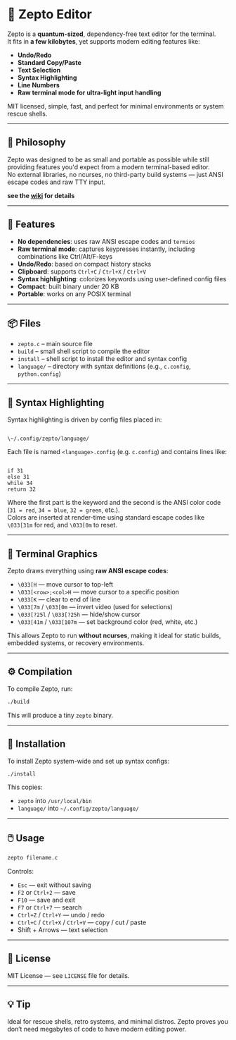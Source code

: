 # 🧬 Zepto Editor

Zepto is a **quantum-sized**, dependency-free text editor for the terminal.  
It fits in **a few kilobytes**, yet supports modern editing features like:

- **Undo/Redo**
- **Standard Copy/Paste**
- **Text Selection**
- **Syntax Highlighting**
- **Line Numbers**
- **Raw terminal mode for ultra-light input handling**

MIT licensed, simple, fast, and perfect for minimal environments or system rescue shells.

---

## 🧠 Philosophy

Zepto was designed to be as small and portable as possible while still providing features you'd expect from a modern terminal-based editor.  
No external libraries, no ncurses, no third-party build systems — just ANSI escape codes and raw TTY input.

**see the [wiki](https://github.com/vroby65/zepto/wiki) for details**

---

## 🔧 Features

- **No dependencies**: uses raw ANSI escape codes and `termios`
- **Raw terminal mode**: captures keypresses instantly, including combinations like Ctrl/Alt/F-keys
- **Undo/Redo**: based on compact history stacks
- **Clipboard**: supports `Ctrl+C` / `Ctrl+X` / `Ctrl+V`
- **Syntax highlighting**: colorizes keywords using user-defined config files
- **Compact**: built binary under 20 KB
- **Portable**: works on any POSIX terminal

---

## 📦 Files

- `zepto.c` – main source file
- `build` – small shell script to compile the editor
- `install` – shell script to install the editor and syntax config
- `language/` – directory with syntax definitions (e.g., `c.config`, `python.config`)

---

## 🧾 Syntax Highlighting

Syntax highlighting is driven by config files placed in:

```

\~/.config/zepto/language/

```

Each file is named `<language>.config` (e.g. `c.config`) and contains lines like:

```

if 31
else 31
while 34
return 32

````

Where the first part is the keyword and the second is the ANSI color code (`31 = red`, `34 = blue`, `32 = green`, etc.).  
Colors are inserted at render-time using standard escape codes like `\033[31m` for red, and `\033[0m` to reset.

---

## 🎨 Terminal Graphics

Zepto draws everything using **raw ANSI escape codes**:

- `\033[H` — move cursor to top-left
- `\033[<row>;<col>H` — move cursor to a specific position
- `\033[K` — clear to end of line
- `\033[7m` / `\033[0m` — invert video (used for selections)
- `\033[?25l` / `\033[?25h` — hide/show cursor
- `\033[41m` / `\033[107m` — set background color (red, white, etc.)

This allows Zepto to run **without ncurses**, making it ideal for static builds, embedded systems, or recovery environments.

---

## ⚙️ Compilation

To compile Zepto, run:

```bash
./build
````

This will produce a tiny `zepto` binary.

---

## 🧱 Installation

To install Zepto system-wide and set up syntax configs:

```bash
./install
```

This copies:

* `zepto` into `/usr/local/bin`
* `language/` into `~/.config/zepto/language/`

---

## 🖱️ Usage

```bash
zepto filename.c
```

Controls:

* `Esc` — exit without saving
* `F2` or `Ctrl+2` — save
* `F10` — save and exit
* `F7` or `Ctrl+7` — search
* `Ctrl+Z` / `Ctrl+Y` — undo / redo
* `Ctrl+C` / `Ctrl+X` / `Ctrl+V` — copy / cut / paste
* Shift + Arrows — text selection

---

## 🪪 License

MIT License — see `LICENSE` file for details.

---

## 💡 Tip

Ideal for rescue shells, retro systems, and minimal distros.
Zepto proves you don’t need megabytes of code to have modern editing power.
